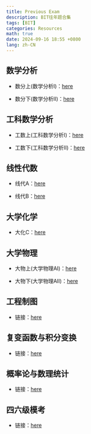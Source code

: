 ```yaml
---
title: Previous Exam
description: BIT往年题合集
tags: [BIT]
categories: Resources
math: true
date: 2024-09-16 18:55 +0800
lang: zh-CN
--- 
```


## 数学分析

- 数分上(数学分析I)：[here](https://pan.baidu.com/s/1gkFqif8JvJrF3CdplnMHMg?pwd=univ)

- 数分下(数学分析II)：[here](https://pan.baidu.com/s/1s7zzGw-3IWvbPaQ5MTWD4g?pwd=univ)

## 工科数学分析

- 工数上(工科数学分析I)：[here](https://pan.baidu.com/s/1Mpij1GsArDdZRAMkyaPdeA?pwd=univ)

- 工数下(工科数学分析II)：[here](https://pan.baidu.com/s/1I6PSU_lhwLT5Y-cME44PzQ?pwd=univ)

## 线性代数

- 线代A：[here](https://pan.baidu.com/s/1QJuPpx4H2P2EDNfpiXqnog?pwd=univ)

- 线代B：[here](https://pan.baidu.com/s/1vPxSgm3qFzxe5K__-fNzBg?pwd=univ)

## 大学化学

- 大化C：[here](https://pan.baidu.com/s/16LmtlaM9zlnr9Qzws9s3QA?pwd=univ)

## 大学物理

- 大物上(大学物理AI)：[here](https://pan.baidu.com/s/1RFwKDUNZlMcJvqf2uEnFNA?pwd=univ)

- 大物下(大学物理AII)：[here](https://pan.baidu.com/s/1iAVM6Deqwlv1sc1WXrHcWA?pwd=univ)

## 工程制图

- 链接：[here](https://pan.baidu.com/s/1VNjlATubxniHKtBNEXgHsw?pwd=univ)

## 复变函数与积分变换

- 链接：[here](https://pan.baidu.com/s/1gkWHDwROg0vdUpWd1YIC9A?pwd=univ)

## 概率论与数理统计

- 链接：[here](https://pan.baidu.com/s/1bnXFbDM_vwFplVNh5d627A?pwd=univ)

## 四六级模考

- 链接：[here](https://pan.baidu.com/s/1h8Velm-9p_UrH6N3lvcaVg?pwd=univ)
